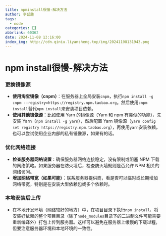 ```yaml
---
title: npminstall很慢-解决方法
author: 李延胜
tags:
  - node
categories: []
abbrlink: 60362
date: 2024-11-08 13:16:00
index_img: http://cdn.qiniu.liyansheng.top/img/20241108131943.png
---
```

# npm install很慢-解决方法

### 更换镜像源

- **使用淘宝镜像（cnpm）**：在服务器上全局安装`cnpm`，执行`npm install -g cnpm --registry=https://registry.npm.taobao.org`。然后使用`cnpm install`替代`npm install`来安装项目依赖。
- **使用其他镜像源**：比如使用 Yarn 的镜像源（Yarn 和 npm 有类似的功能），先安装 Yarn（`npm install -g yarn`），然后配置 Yarn 镜像源（`yarn config set registry https://registry.npm.taobao.org`），再使用`yarn`安装依赖。也可以尝试使用企业内部的私有镜像源，如果有的话。

### 优化网络连接

- **检查服务器网络设置**：确保服务器网络连接稳定，没有限制或阻塞 NPM 下载的网络策略。如果服务器在防火墙后，检查防火墙规则是否允许 NPM 相关的网络访问。
- **增加网络带宽（如果可能）**：联系服务器提供商，看是否可以临时或长期增加网络带宽，特别是在安装大型依赖包或多个依赖时。

### 本地安装后上传

- 在本地开发环境（网络较好的地方）中，在项目目录下执行`npm install`，将安装好依赖的整个项目目录（除了`node_modules`目录下的二进制文件可能需要重新编译外）打包上传到服务器。这样可以避免在服务器上缓慢的下载过程，但要注意服务器环境和本地环境的一致性。







